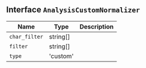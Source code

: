 ## Interface `AnalysisCustomNormalizer`

| Name | Type | Description |
| - | - | - |
| `char_filter` | string[] | &nbsp; |
| `filter` | string[] | &nbsp; |
| `type` | 'custom' | &nbsp; |
